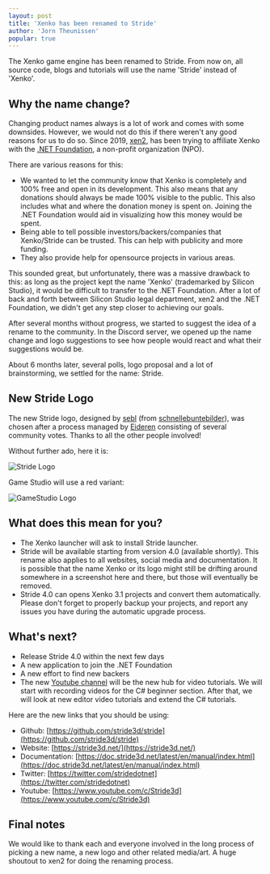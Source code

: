 ```yaml
---
layout: post
title: 'Xenko has been renamed to Stride'
author: 'Jorn Theunissen'
popular: true
---
```


The Xenko game engine has been renamed to Stride. From now on, all source code, blogs and tutorials will use the name 'Stride' instead of 'Xenko'.

## Why the name change?

Changing product names always is a lot of work and comes with some downsides. However, we would not do this if there weren't any good reasons for us to do so. Since 2019, [xen2](https://github.com/xen2), has been trying to affiliate Xenko with the [.NET Foundation](https://dotnetfoundation.org/), a non-profit organization (NPO).

There are various reasons for this:

- We wanted to let the community know that Xenko is completely and 100% free and open in its development. This also means that any donations should always be made 100% visible to the public. This also includes what and where the donation money is spent on. Joining the .NET Foundation would aid in visualizing how this money would be spent.
- Being able to tell possible investors/backers/companies that Xenko/Stride can be trusted. This can help with publicity and more funding.
- They also provide help for opensource projects in various areas.

This sounded great, but unfortunately, there was a massive drawback to this: as long as the project kept the name 'Xenko' (trademarked by Silicon Studio), it would be difficult to transfer to the .NET Foundation. After a lot of back and forth between Silicon Studio legal department, xen2 and the .NET Foundation, we didn't get any step closer to achieving our goals.

After several months without progress, we started to suggest the idea of a rename to the community. In the Discord server, we opened up the name change and logo suggestions to see how people would react and what their suggestions would be.

About 6 months later, several polls, logo proposal and a lot of brainstorming, we settled for the name: Stride.

## New Stride Logo

The new Stride logo, designed by [sebl](https://github.com/sebllll) (from [schnellebuntebilder](https://schnellebuntebilder.de/)), was chosen after a process managed by [Eideren](https://github.com/Eideren) consisting of several community votes. Thanks to all the other people involved!

Without further ado, here it is:

![Stride Logo](/images/blog/2020-04-20-xenko-has-been-renamed-to-stride/stride-logo.png)

Game Studio will use a red variant:

![GameStudio Logo](/images/blog/2020-04-20-xenko-has-been-renamed-to-stride/gamestudio-logo.png)

## What does this mean for you?

- The Xenko launcher will ask to install Stride launcher.
- Stride will be available starting from version 4.0 (available shortly). This rename also applies to all websites, social media and documentation. It is possible that the name Xenko or its logo might still be drifting around somewhere in a screenshot here and there, but those will eventually be removed. 
- Stride 4.0 can opens Xenko 3.1 projects and convert them automatically. Please don't forget to properly backup your projects, and report any issues you have during the automatic upgrade process.

## What's next?

- Release Stride 4.0 within the next few days
- A new application to join the .NET Foundation
- A new effort to find new backers
- The new [Youtube channel](https://www.youtube.com/c/Stride3d) will be the new hub for video tutorials. We will start with recording videos for the C# beginner section. After that, we will look at new editor video tutorials and extend the C# tutorials.

Here are the new links that you should be using:

- Github: [https://github.com/stride3d/stride](https://github.com/stride3d/stride)
- Website: [https://stride3d.net/](https://stride3d.net/)
- Documentation: [https://doc.stride3d.net/latest/en/manual/index.html](https://doc.stride3d.net/latest/en/manual/index.html)
- Twitter: [https://twitter.com/stridedotnet](https://twitter.com/stridedotnet)
- Youtube: [https://www.youtube.com/c/Stride3d](https://www.youtube.com/c/Stride3d)

## Final notes

We would like to thank each and everyone involved in the long process of picking a new name, a new logo and other related media/art. A huge shoutout to xen2 for doing the renaming process.
